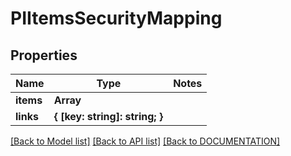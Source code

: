 # PIItemsSecurityMapping

## Properties
Name | Type | Notes
------------ | ------------- | -------------
**items** | **Array<PISecurityMapping>**
**links** | **{ [key: string]: string; }**

[[Back to Model list]](../../DOCUMENTATION.md#documentation-for-models) [[Back to API list]](../../DOCUMENTATION.md#documentation-for-api-endpoints) [[Back to DOCUMENTATION]](../../DOCUMENTATION.md)
